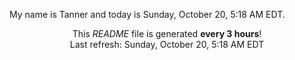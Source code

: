 My name is Tanner and today is Sunday, October 20, 5:18 AM EDT.

<p align="center">This <i>README</i> file is generated <b>every 3 hours</b>!</br>Last refresh: Sunday, October 20, 5:18 AM EDT<br /></p>
